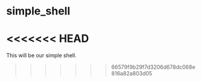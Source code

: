 # simple_shell
<<<<<<< HEAD
=======

This will be our simple shell.
>>>>>>> 66579f9b29f7d3206d678dc068e816a82a803d05
